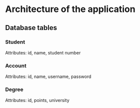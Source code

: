# Architecture of the application

## Database tables

### Student
Attributes: id, name, student number

### Account
Attributes: id, name, username, password

### Degree
Attributes: id, points, university
